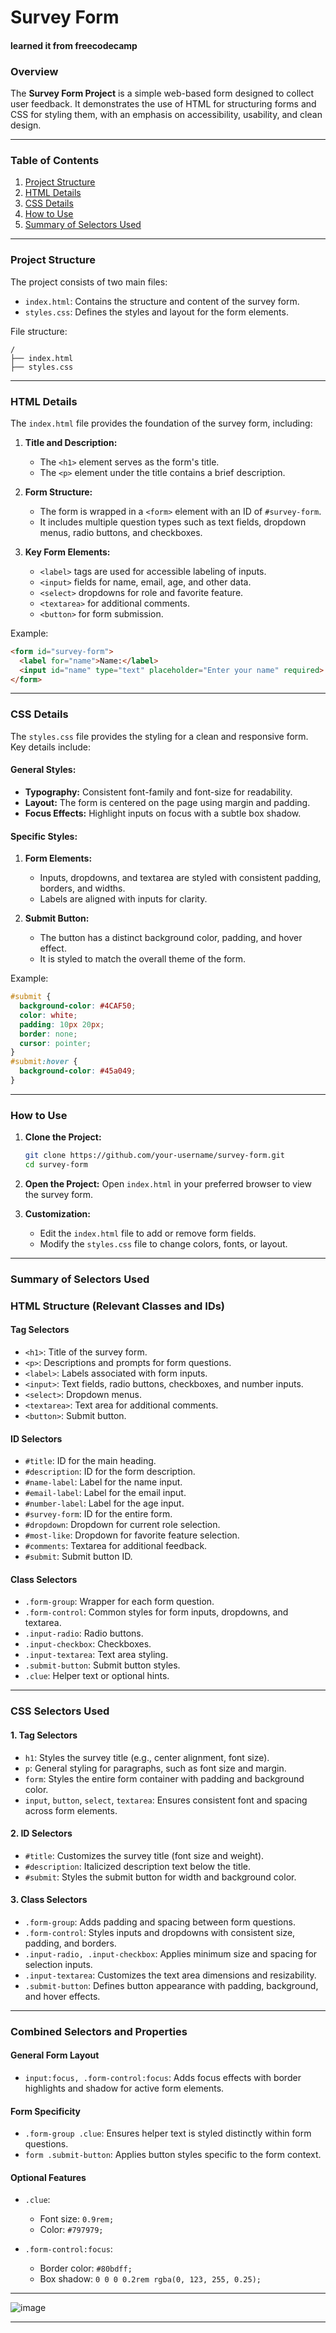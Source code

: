 # **Survey Form**
#### learned it from freecodecamp
### **Overview**
The **Survey Form Project** is a simple web-based form designed to collect user feedback. It demonstrates the use of HTML for structuring forms and CSS for styling them, with an emphasis on accessibility, usability, and clean design.

---

### **Table of Contents**
1. [Project Structure](#project-structure)
2. [HTML Details](#html-details)
3. [CSS Details](#css-details)
4. [How to Use](#how-to-use)
5. [Summary of Selectors Used](#Summary-of-Selectors-Used)

---

### **Project Structure**
The project consists of two main files:
- `index.html`: Contains the structure and content of the survey form.
- `styles.css`: Defines the styles and layout for the form elements.

File structure:
```
/
├── index.html
├── styles.css
```

---

### **HTML Details**
The `index.html` file provides the foundation of the survey form, including:

1. **Title and Description:**
   - The `<h1>` element serves as the form's title.
   - The `<p>` element under the title contains a brief description.

2. **Form Structure:**
   - The form is wrapped in a `<form>` element with an ID of `#survey-form`.
   - It includes multiple question types such as text fields, dropdown menus, radio buttons, and checkboxes.

3. **Key Form Elements:**
   - `<label>` tags are used for accessible labeling of inputs.
   - `<input>` fields for name, email, age, and other data.
   - `<select>` dropdowns for role and favorite feature.
   - `<textarea>` for additional comments.
   - `<button>` for form submission.

Example:
```html
<form id="survey-form">
  <label for="name">Name:</label>
  <input id="name" type="text" placeholder="Enter your name" required>
</form>
```

---

### **CSS Details**
The `styles.css` file provides the styling for a clean and responsive form. Key details include:

#### General Styles:
- **Typography:** Consistent font-family and font-size for readability.
- **Layout:** The form is centered on the page using margin and padding.
- **Focus Effects:** Highlight inputs on focus with a subtle box shadow.

#### Specific Styles:
1. **Form Elements:**
   - Inputs, dropdowns, and textarea are styled with consistent padding, borders, and widths.
   - Labels are aligned with inputs for clarity.

2. **Submit Button:**
   - The button has a distinct background color, padding, and hover effect.
   - It is styled to match the overall theme of the form.

Example:
```css
#submit {
  background-color: #4CAF50;
  color: white;
  padding: 10px 20px;
  border: none;
  cursor: pointer;
}
#submit:hover {
  background-color: #45a049;
}
```

---

### **How to Use**
1. **Clone the Project:**
   ```bash
   git clone https://github.com/your-username/survey-form.git
   cd survey-form
   ```

2. **Open the Project:**
   Open `index.html` in your preferred browser to view the survey form.

3. **Customization:**
   - Edit the `index.html` file to add or remove form fields.
   - Modify the `styles.css` file to change colors, fonts, or layout.

---

### **Summary of Selectors Used**


### **HTML Structure (Relevant Classes and IDs)**

#### **Tag Selectors**
- `<h1>`: Title of the survey form.
- `<p>`: Descriptions and prompts for form questions.
- `<label>`: Labels associated with form inputs.
- `<input>`: Text fields, radio buttons, checkboxes, and number inputs.
- `<select>`: Dropdown menus.
- `<textarea>`: Text area for additional comments.
- `<button>`: Submit button.

#### **ID Selectors**
- `#title`: ID for the main heading.
- `#description`: ID for the form description.
- `#name-label`: Label for the name input.
- `#email-label`: Label for the email input.
- `#number-label`: Label for the age input.
- `#survey-form`: ID for the entire form.
- `#dropdown`: Dropdown for current role selection.
- `#most-like`: Dropdown for favorite feature selection.
- `#comments`: Textarea for additional feedback.
- `#submit`: Submit button ID.

#### **Class Selectors**
- `.form-group`: Wrapper for each form question.
- `.form-control`: Common styles for form inputs, dropdowns, and textarea.
- `.input-radio`: Radio buttons.
- `.input-checkbox`: Checkboxes.
- `.input-textarea`: Text area styling.
- `.submit-button`: Submit button styles.
- `.clue`: Helper text or optional hints.

---

### **CSS Selectors Used**

#### **1. Tag Selectors**
- `h1`: Styles the survey title (e.g., center alignment, font size).
- `p`: General styling for paragraphs, such as font size and margin.
- `form`: Styles the entire form container with padding and background color.
- `input`, `button`, `select`, `textarea`: Ensures consistent font and spacing across form elements.

#### **2. ID Selectors**
- `#title`: Customizes the survey title (font size and weight).
- `#description`: Italicized description text below the title.
- `#submit`: Styles the submit button for width and background color.

#### **3. Class Selectors**
- `.form-group`: Adds padding and spacing between form questions.
- `.form-control`: Styles inputs and dropdowns with consistent size, padding, and borders.
- `.input-radio, .input-checkbox`: Applies minimum size and spacing for selection inputs.
- `.input-textarea`: Customizes the text area dimensions and resizability.
- `.submit-button`: Defines button appearance with padding, background, and hover effects.

---

### **Combined Selectors and Properties**

#### **General Form Layout**
- `input:focus, .form-control:focus`: Adds focus effects with border highlights and shadow for active form elements.

#### **Form Specificity**
- `.form-group .clue`: Ensures helper text is styled distinctly within form questions.
- `form .submit-button`: Applies button styles specific to the form context.

#### **Optional Features**
- `.clue`:
  - Font size: `0.9rem;`
  - Color: `#797979;`

- `.form-control:focus`:
  - Border color: `#80bdff;`
  - Box shadow: `0 0 0 0.2rem rgba(0, 123, 255, 0.25);`

---

![image](https://github.com/user-attachments/assets/c1bd67d5-136b-4031-9b74-166e91e0754e)

---
